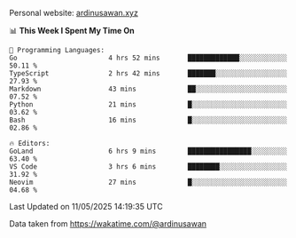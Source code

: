 Personal website: [ardinusawan.xyz](https://ardinusawan.xyz)

<!--START_SECTION:waka-->
📊 **This Week I Spent My Time On** 

```text
💬 Programming Languages: 
Go                       4 hrs 52 mins       █████████████░░░░░░░░░░░░   50.11 % 
TypeScript               2 hrs 42 mins       ███████░░░░░░░░░░░░░░░░░░   27.93 % 
Markdown                 43 mins             ██░░░░░░░░░░░░░░░░░░░░░░░   07.52 % 
Python                   21 mins             █░░░░░░░░░░░░░░░░░░░░░░░░   03.62 % 
Bash                     16 mins             █░░░░░░░░░░░░░░░░░░░░░░░░   02.86 % 

🔥 Editors: 
GoLand                   6 hrs 9 mins        ████████████████░░░░░░░░░   63.40 % 
VS Code                  3 hrs 6 mins        ████████░░░░░░░░░░░░░░░░░   31.92 % 
Neovim                   27 mins             █░░░░░░░░░░░░░░░░░░░░░░░░   04.68 % 
```


 Last Updated on 11/05/2025 14:19:35 UTC
<!--END_SECTION:waka-->
Data taken from https://wakatime.com/@ardinusawan
